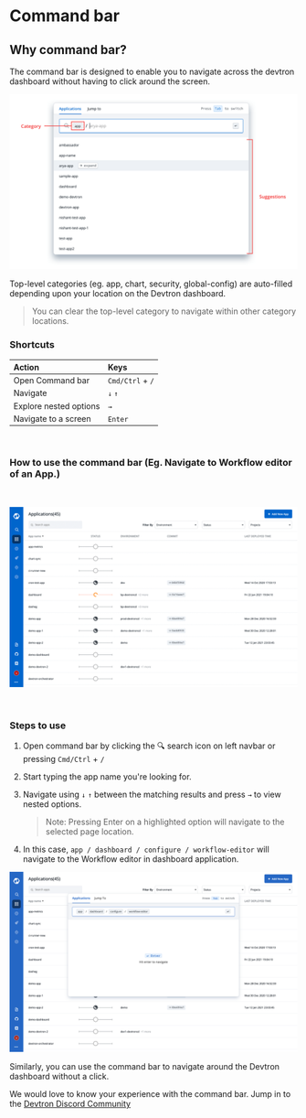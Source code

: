 # Command bar
## Why command bar?
The command bar is designed to enable you to navigate across the devtron dashboard without having to click around the screen.

![](../images/command-bar/command-bar-parts.png)

Top-level categories (eg. app, chart, security, global-config) are auto-filled depending upon your location on the Devtron dashboard.

> You can clear the top-level category to navigate within other category locations.

### Shortcuts
| Action | Keys |
| :--- | :--- |
| Open Command bar | `Cmd/Ctrl` + `/` |
| Navigate | `↓` `↑`|
| Explore nested options | `→` |
| Navigate to a screen | `Enter` |

<br />

### How to use the command bar (Eg. Navigate to Workflow editor of an App.)

<br />

![](../images/command-bar/cmd-bar-gif.gif)

<br />

### Steps to use

1. Open command bar by clicking the 🔍 search icon on left navbar or pressing `Cmd/Ctrl` + `/`

2. Start typing the app name you're looking for.

3. Navigate using `↓` `↑` between the matching results and press `→` to view nested options.

   > Note: Pressing Enter on a highlighted option will navigate to the selected page location.

4. In this case, `app / dashboard / configure / workflow-editor` will navigate to the Workflow editor in dashboard application.

![](../images/command-bar/cmdbar-workflow-editor-path.png)

Similarly, you can use the command bar to navigate around the Devtron dashboard without a click.

We would love to know your experience with the command bar. Jump in to the [Devtron Discord Community](https://discord.gg/jsRG5qx2gp)
